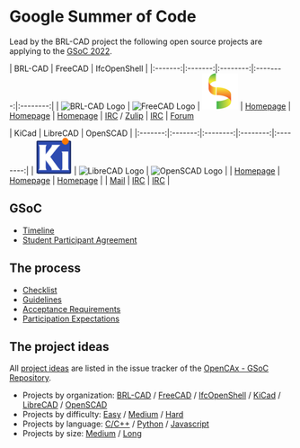 # Google Summer of Code

Lead by the BRL-CAD project the following open source projects are applying to the [GSoC 2022](https://developers.google.com/open-source/gsoc/).

| BRL-CAD | FreeCAD | IfcOpenShell |
|:-------:|:-------:|:--------:|:--------:|:--------:|
| ![BRL-CAD Logo](assets/logos/brlcad_64.png) | ![FreeCAD Logo](assets/logos/freecad_64.png) | ![IfcOpenShell Logo](assets/logos/ifcopenshell_64.png)
| [Homepage](https://brlcad.org/) | [Homepage](https://www.freecadweb.org/) | [Homepage](http://www.ifcopenshell.org/)
| [IRC](https://web.libera.chat/?channel=#brlcad) / [Zulip](https://brlcad.zulipchat.com/#) | [IRC](https://web.libera.chat/?channel=#freecad) | [Forum](https://sourceforge.net/p/ifcopenshell/discussion/)

| KiCad | LibreCAD | OpenSCAD |
|:-------:|:-------:|:--------:|:--------:|:--------:|
| ![KiCad Logo](assets/logos/kicad_64.png) | ![LibreCAD Logo](assets/logos/librecad_64.png) | ![OpenSCAD Logo](assets/logos/openscad_64.png) |
| [Homepage](https://www.kicad.org/) | [Homepage](https://www.librecad.org/) | [Homepage](https://www.openscad.org/) |
| [Mail](mailto:gsoc@kicad.org) | [IRC](https://web.libera.chat/?channel=#librecad) | [IRC](https://web.libera.chat/?channel=#openscad) |

## GSoC
* [Timeline](https://developers.google.com/open-source/gsoc/timeline)
* [Student Participant Agreement](https://summerofcode.withgoogle.com/terms/student)

## The process

* [Checklist](gsoc_checklist.html)
* [Guidelines](gsoc_guidelines.html)
* [Acceptance Requirements](gsoc_acceptance.html)
* [Participation Expectations](gsoc_expectations.html)

## The project ideas

All [project ideas](https://github.com/opencax/GSoC/issues?q=is%3Aissue+is%3Aopen+label%3A%22GSoC+2022%22) are listed in the issue tracker of the [OpenCAx - GSoC Repository](https://github.com/opencax/GSoC).

* Projects by organization: [BRL-CAD](https://github.com/opencax/GSoC/issues?q=is%3Aopen+sort%3Aupdated-desc+label%3A%22GSoC+2022%22+label%3A%22Project%3A+BRL-CAD%22) / [FreeCAD](https://github.com/opencax/GSoC/issues?q=is%3Aopen+sort%3Aupdated-desc+label%3A%22GSoC+2022%22+label%3A%22Project%3A+FreeCAD%22) / [IfcOpenShell](https://github.com/opencax/GSoC/issues?q=is%3Aopen+sort%3Aupdated-desc+label%3A%22GSoC+2022%22+label%3A%22Project%3A+IfcOpenShell%22) / [KiCad](https://github.com/opencax/GSoC/issues?q=is%3Aopen+sort%3Aupdated-desc+label%3A%22GSoC+2022%22+label%3A%22Project%3A+KiCad%22) / [LibreCAD](https://github.com/opencax/GSoC/issues?q=is%3Aopen+sort%3Aupdated-desc+label%3A%22GSoC+2022%22+label%3A%22Project%3A+LibreCAD%22) / [OpenSCAD](https://github.com/opencax/GSoC/issues?q=is%3Aopen+sort%3Aupdated-desc+label%3A%22GSoC+2022%22+label%3A%22Project%3A+OpenSCAD%22)
* Projects by difficulty: [Easy](https://github.com/opencax/GSoC/issues?q=is%3Aissue+is%3Aopen+sort%3Aupdated-desc+label%3A%22GSoC+2022%22+label%3A%22Difficulty%3A+Easy%22) / [Medium](https://github.com/opencax/GSoC/issues?q=is%3Aissue+is%3Aopen+sort%3Aupdated-desc+label%3A%22GSoC+2022%22+label%3A%22Difficulty%3A+Medium%22) / [Hard](https://github.com/opencax/GSoC/issues?q=is%3Aissue+is%3Aopen+sort%3Aupdated-desc+label%3A%22GSoC+2022%22+label%3A%22Difficulty%3A+Hard%22)
* Projects by language: [C/C++](https://github.com/opencax/GSoC/issues?q=is%3Aissue+is%3Aopen+sort%3Aupdated-desc+label%3A%22GSoC+2022%22+label%3A%22Lang%3A+C%2FC%2B%2B%22) / [Python](https://github.com/opencax/GSoC/issues?q=is%3Aissue+is%3Aopen+sort%3Aupdated-desc+label%3A%22GSoC+2022%22+label%3A%22Lang%3A+Python%22) / [Javascript](https://github.com/opencax/GSoC/issues?q=is%3Aopen+sort%3Aupdated-desc+label%3A%22GSoC+2022%22+label%3A%22Lang%3A+Javascript%22)
* Projects by size: [Medium](https://github.com/opencax/GSoC/issues?q=is%3Aissue+is%3Aopen+sort%3Aupdated-desc+label%3A%22GSoC+2022%22+label%3A%22Size%3A+Medium+%28175h%29%22) / [Long](https://github.com/opencax/GSoC/issues?q=is%3Aissue+is%3Aopen+sort%3Aupdated-desc+label%3A%22GSoC+2022%22+label%3A%22Size%3A+Long+%28350h%29%22)

